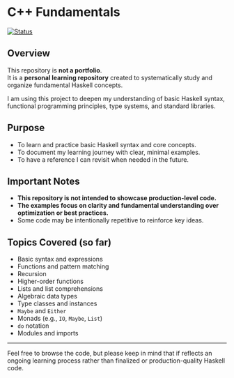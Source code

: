 # C++ Fundamentals

[![Status](https://img.shields.io/badge/status-learning--repository-blue?style=flat-square)]()

## Overview

This repository is **not a portfolio**.  
It is a **personal learning repository** created to systematically study and organize fundamental Haskell concepts.

I am using this project to deepen my understanding of basic Haskell syntax, functional programming principles, type systems, and standard libraries.

## Purpose

- To learn and practice basic Haskell syntax and core concepts.
- To document my learning journey with clear, minimal examples.
- To have a reference I can revisit when needed in the future.

## Important Notes

- **This repository is not intended to showcase production-level code.**
- **The examples focus on clarity and fundamental understanding over optimization or best practices.**
- Some code may be intentionally repetitive to reinforce key ideas.

## Topics Covered (so far)

- Basic syntax and expressions
- Functions and pattern matching
- Recursion
- Higher-order functions
- Lists and list comprehensions
- Algebraic data types
- Type classes and instances
- `Maybe` and `Either`
- Monads (e.g., `IO`, `Maybe`, `List`)
- `do` notation
- Modules and imports

---

Feel free to browse the code, but please keep in mind that if reflects an ongoing learning process rather than finalized or production-quality Haskell code.
